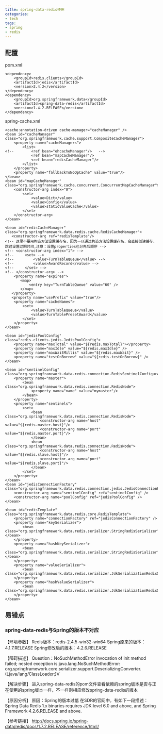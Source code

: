 ```yaml
---
title: spring-data-redis使用
categories:
- tech
tags:
- spring
- redis
---
```


<!-- more -->

## 配置

pom.xml

```
<dependency>
    <groupId>redis.clients</groupId>
    <artifactId>jedis</artifactId>
    <version>2.4.2</version>
</dependency>
<dependency>
    <groupId>org.springframework.data</groupId>
    <artifactId>spring-data-redis</artifactId>
    <version>1.4.2.RELEASE</version>
</dependency>
```

spring-cache.xml
```
<cache:annotation-driven cache-manager="cacheManager" />
<bean id="cacheManager" class="org.springframework.cache.support.CompositeCacheManager">  
    <property name="cacheManagers">  
        <list>  
<!-- 	    <ref bean="ehcacheManager"/>   -->
            <ref bean="mapCacheManager"/>
            <ref bean="redisCacheManager"/>
        </list>  
    </property>  
    <property name="fallbackToNoOpCache" value="true"/>  
</bean>
<bean id="mapCacheManager" class="org.springframework.cache.concurrent.ConcurrentMapCacheManager">
    <constructor-arg index="0">
        <set>
            <value>Dict</value>
            <value>Config</value>
            <value>staticValueCache</value>
        </set>
    </constructor-arg>
</bean>

<bean id="redisCacheManager" class="org.springframework.data.redis.cache.RedisCacheManager">
   <constructor-arg ref="redisTemplate"/>
<!-- 这里不要用构造方法设置缓存名，因为一旦通过构造方法设置缓存名，会直接创建缓存，跳过设置过期时间,注意：设置properties也分先后顺序 -->
<!-- <constructor-arg index="1"> -->
<!--     <set> -->
<!--         <value>TurnTableQueue</value> -->
<!--         <value>AwardRecord</value> -->
<!--     </set> -->
<!-- </constructor-arg> -->
    <property name="expires">
       <map>
           <entry key="TurnTableQueue" value="60" />
       </map>
   </property>
   <property name="usePrefix" value="true"/>
    <property name="cacheNames">
        <set>
            <value>TurnTableQueue</value>
            <value>TurnTablePresetAward</value>
        </set>
    </property>
</bean>

<bean id="jedisPoolConfig" class="redis.clients.jedis.JedisPoolConfig">
    <property name="maxTotal" value="${redis.maxTotal}"></property>
    <property name="maxIdle" value="${redis.maxIdle}" />     
    <property name="maxWaitMillis" value="${redis.maxWait}" />    
    <property name="testOnBorrow" value="${redis.testOnBorrow}" /> 
</bean>  

<bean id="sentinelConfig" class="org.springframework.data.redis.connection.RedisSentinelConfiguration"> 
    <property name="master">
        <bean class="org.springframework.data.redis.connection.RedisNode">
            <property name="name" value="mymaster"/>
        </bean>
    </property>
    <property name="sentinels">
        <set>
            <bean class="org.springframework.data.redis.connection.RedisNode">
                <constructor-arg name="host" value="${redis.master.host}"/>
                <constructor-arg name="port" value="${redis.master.port}"/>
            </bean>
            <bean class="org.springframework.data.redis.connection.RedisNode">
                <constructor-arg name="host" value="${redis.slave.host}"/>
                <constructor-arg name="port" value="${redis.slave.port}"/>
            </bean>
        </set>
    </property>
</bean>
<bean id="jedisConnectionFactory" class="org.springframework.data.redis.connection.jedis.JedisConnectionFactory">
    <constructor-arg name="sentinelConfig" ref="sentinelConfig" />
    <constructor-arg name="poolConfig" ref="jedisPoolConfig" />
</bean>

<bean id="redisTemplate" class="org.springframework.data.redis.core.RedisTemplate">
    <property name="connectionFactory" ref="jedisConnectionFactory" />
    <property name="keySerializer">
        <bean class="org.springframework.data.redis.serializer.StringRedisSerializer"></bean>
    </property>
    <property name="hashKeySerializer">
        <bean class="org.springframework.data.redis.serializer.StringRedisSerializer"></bean>
    </property>
    <property name="valueSerializer">  
        <bean class="org.springframework.data.redis.serializer.JdkSerializationRedisSerializer"/>  
    </property>  
    <property name="hashValueSerializer">  
        <bean class="org.springframework.data.redis.serializer.JdkSerializationRedisSerializer"/>
    </property>
</bean>
```

## 易错点

### spring-data-redis与Spring的版本不对应

【环境参数】
Redis版本：redis-2.4.5-win32-win64
Spring原来的版本：4.1.7.RELEASE
Spring修改后的版本：4.2.6.RELEASE

【障碍描述】
Question：NoSuchMethodError
Invocation of init method failed; nested exception is java.lang.NoSuchMethodError:
org.springframework.core.serializer.support.DeserializingConverter.<init>(Ljava/lang/ClassLoader;)V

【解决步骤】
进入spring-data-redis的pom文件查看依赖的spring版本是否与正在使用的spring版本一样，不一样则相应修改spring-data-redis的版本

【原因分析】
原因：Spring的版本过低
在SDR的官网中，有如下一段描述：
Spring Data Redis 1.x binaries requires JDK level 6.0 and above, and Spring Framework 4.2.6.RELEASE and above.

【参考链接】
http://docs.spring.io/spring-data/redis/docs/1.7.2.RELEASE/reference/html/



